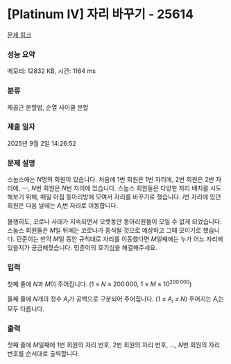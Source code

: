 # [Platinum IV] 자리 바꾸기 - 25614 

[문제 링크](https://www.acmicpc.net/problem/25614) 

### 성능 요약

메모리: 12832 KB, 시간: 1164 ms

### 분류

제곱근 분할법, 순열 사이클 분할

### 제출 일자

2025년 9월 2일 14:26:52

### 문제 설명

<p>스눕스에는 <em>N</em>명의 회원이 있습니다. 처음에 1번 회원은 1번 자리에, 2번 회원은 2번 자리에, ⋯, <em>N</em>번 회원은 <em>N</em>번 자리에 있습니다. 스눕스 회원들은 다양한 자리 배치를 시도해보기 위해, 매일 아침 동아리방에 모여서 자리를 바꾸기로 했습니다. <em>i</em>번 자리에 있던 회원은 다음 날에는 <em>A</em><sub><em>i</em></sub>번 자리로 이동합니다.</p>

<p>불행히도, 코로나 사태가 지속되면서 오랫동안 동아리원들이 모일 수 없게 되었습니다. 스눕스 회원들은 <em>M</em>일 뒤에는 코로나가 종식될 것으로 예상하고 그때 모이기로 했습니다. 민준이는 만약 <em>M</em>일 동안 규칙대로 자리를 이동했다면 <em>M</em>일째에는 누가 어느 자리에 있을지가 궁금해졌습니다. 민준이의 호기심을 해결해주세요.</p>

### 입력 

 <p>첫째 줄에 <em>N</em>과 <em>M</em>이 주어집니다. (1 ≤ <em>N</em> ≤ 200 000, 1 ≤ <em>M</em> ≤ 10<sup>200 000</sup>)</p>

<p>둘째 줄에 <em>N</em>개의 정수 <em>A</em><sub><em>i</em></sub>가 공백으로 구분되어 주어집니다. (1 ≤ <em>A</em><sub><em>i</em></sub> ≤ <em>N</em>) 주어지는 <em>A</em><sub><em>i</em></sub>는 모두 다릅니다.</p>

### 출력 

 <p>첫째 줄에 <em>M</em>일째에 1번 회원의 자리 번호, 2번 회원의 자리 번호, ..., <em>N</em>번 회원의 자리 번호를 순서대로 출력합니다.</p>


